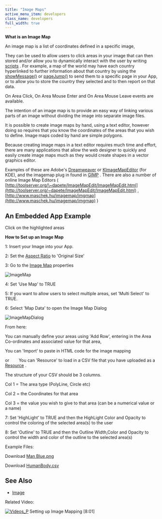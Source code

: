 ```yaml
---
title: "Image Maps"
active_menu_item: developers
class_name: developers
full_width: true
---
```



**What is an Image Map**

An image map is a list of coordinates defined in a specific image,

They can be used to allow users to click areas in your image that can then stored and/or allow you to dynamically interact with the user by writing [scripts](../../../scripting-apis/client-scripting-overview/) . For example, a map of the world may have each country hyperlinked to further information about that country by using the [showMessage()](../../../scripting-apis/client-api/app-functions/showmessage) or [pageJump()](../../../scripting-apis/client-api/page-functions/pagejump) to send them to a specific page in your App, or to allow you to store the country they selected and to then report on that data.

On Area Click, On Area Mouse Enter and On Area Mouse Leave events are available.

The intention of an image map is to provide an easy way of linking various parts of an image without dividing the image into separate image files.

It is possible to create image maps by hand, using a text editor, however doing so requires that you know the coordinates of the areas that you wish to define. Image maps coded by hand are simple polygons.

Because creating image maps in a text editor requires much time and effort, there are many applications that allow the web designer to quickly and easily create image maps much as they would create shapes in a vector graphics editor.

Examples of these are Adobe's [Dreamweaver](http://www.adobe.com/products/dreamweaver/) or [KImageMapEditor](http://www.nongnu.org/kimagemap/index.html) (for KDE), and the imagemap plug in found in [GIMP](http://www.gimp.org/) . There are also a number of online Image Map Editors ( [http://toolserver.org/\~dapete/ImageMapEdit/ImageMapEdit.html](http://toolserver.org/~dapete/ImageMapEdit/ImageMapEdit.html) , [http://www.maschek.hu/imagemap/imgmap](http://www.maschek.hu/imagemap/imgmap) )

## An Embedded App Example

Click on the highlighted areas

<p style="margin: 0px 0px 0px 72px;">
<script src="http://ac-static.applicationcraft.com/ac/1.20/live/userlive.js" type="text/javascript">
  </script>
<script type="text/javascript">
   waInitForm("1dac28cc-1685-4713-9769-012a9241e97f", 350, 480,null,null,null, "http://ac.applicationcraft.com/live.html");
  </script>
</p>

**How to Set up an Image Map**

1: Insert your Image into your App.

2: Set the [Aspect Ratio](../../../widget-properties-events/common/image#general) to 'Original Size'

3: Go to the [Image Map](../../../widget-properties-events/common/image#imagemap) properties

![ImageMap](/img/docs/imagemap.png)

4: Set 'Use Map' to TRUE

5: If you want to allow users to select multiple areas, set 'Multi Select' to TRUE.

6: Select 'Map Data' to open the Image Map Dialog

![ImageMapDialog](/img/docs/imagemapdialog.zoom69.png)

From here:

You can manually define your areas using 'Add Row', entering in the Area Co-ordinates and associated value for that area,

You can 'Import' to paste in HTML code for the image mapping

or        You can 'Resource' to load in a CSV file that you have uploaded as a [Resource](../../the-console/console-tabs/resources) .

The structure of your CSV should be 3 columns.

Col 1 = The area type (PolyLine, Circle etc)

Col 2 = the Coordinates for that area

Col 3 = the value you wish to give to that area (can be a numerical value or a name)

7: Set 'HighLight' to TRUE and then the HighLight Color and Opacity to control the coloring of the selected area(s) to the user

8: Set 'Outline' to TRUE and then the Outline Width,Color and Opacity to control the width and color of the outline to the selected area(s)

Example Files:

Download [Man Blue.png](http://www.applicationcraft.com/sites/applicationcraft/files/files/manblue.png)

Download [HumanBody.csv](http://www.applicationcraft.com/sites/applicationcraft/files/files/HumanBody.csv)

## See Also

 - [Image](../../../widget-properties-events/common/image#imagemap)

Related Video:

[![Videos\_P](/img/docs/videos_p.png)](http://www.youtube.com/watch?v=BMuc8a-ROjQ?autoplay=1&hd=1&fs=1&showsearch=0&rel=0&) Setting up Image Mapping [8:01]

